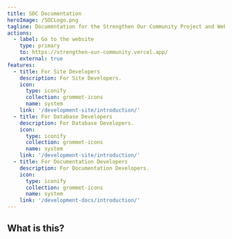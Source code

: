 ```yaml
---
title: SOC Documentation
heroImage: /SOCLogo.png
tagline: Documentation for the Strengthen Our Community Project and Website.
actions:
  - label: Go to the website
    type: primary
    to: https://strengthen-our-community.vercel.app/
    external: true
features:
  - title: For Site Developers
    description: For Site Developers.
    icon:
      type: iconify
      collection: grommet-icons
      name: system
    link: '/development-site/introduction/'
  - title: For Database Developers
    description: For Database Developers.
    icon:
      type: iconify
      collection: grommet-icons
      name: system
    link: '/development-site/introduction/'
  - title: For Documentation Developers
    description: For Documentation Developers.
    icon:
      type: iconify
      collection: grommet-icons
      name: system
    link: '/development-docs/introduction/'
---
```

## What is this?
